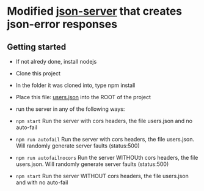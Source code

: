 # Modified [json-server](https://github.com/typicode/json-server) that creates json-error responses

## Getting started

- If not alredy done, install nodejs
- Clone this project
- In the folder it was cloned into, type npm install
- Place this file: [users.json](https://github.com/Cphdat3sem2018f/week6_javascript-2/blob/master/code/users.json) into the ROOT of the project 
- run the server in any of the following ways:

- `npm start`  Run the server with cors headers, the file users.json and no auto-fail
- `npm run autofail`  Run the server with cors headers, the file users.json. Will randomly generate server faults (status:500)
- `npm run autofailnocors`  Run the server WITHOUth cors headers, the file users.json. Will randomly generate server faults (status:500)
- `npm start`  Run the server WITHOUT cors headers, the file users.json and with no auto-fail

